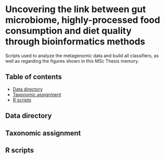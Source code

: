 # Uncovering the link between gut microbiome, highly-processed food consumption and diet quality through bioinformatics methods

Scripts used to analyze the metagenomic data and build all classifiers, as well as regarding the figures shown in this MSc Thesis memory.

## Table of contents
* [Data directory](#data-directory)
* [Taxonomic assignment](#taxonomic-assignment)
* [R scripts](#r-scripts)

## Data directory

## Taxonomic assignment

## R scripts

